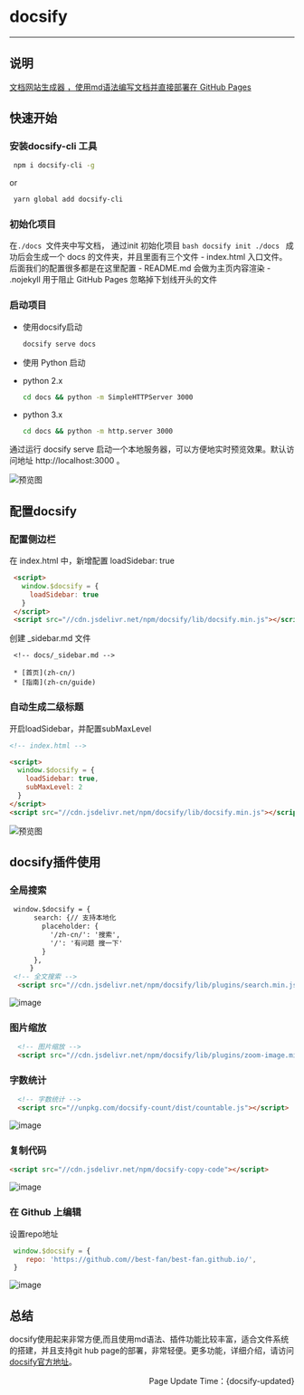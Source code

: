 #  docsify
* * *
## 说明
<u>文档网站生成器 ，使用md语法编写文档并直接部署在 [GitHub Pages](https://docsify.js.org/#/zh-cn/deploy)</u>

## 快速开始

###  安装docsify-cli 工具

   ```bash
    npm i docsify-cli -g  

   ```
   or
   ```bash
    yarn global add docsify-cli 
   ```

### 初始化项目  
在`./docs `文件夹中写文档， 通过init  初始化项目
    ```bash
    docsify init ./docs
    ```
    成功后会生成一个 docs 的文件夹，并且里面有三个文件
    -   index.html 入口文件。后面我们的配置很多都是在这里配置
    -   README.md 会做为主页内容渲染
    -   .nojekyll 用于阻止 GitHub Pages 忽略掉下划线开头的文件
### 启动项目

-  使用docsify启动
    
    ```bash
    docsify serve docs

    ```
   	
-  使用 Python 启动
    
  - python 2.x
    ```bash
    cd docs && python -m SimpleHTTPServer 3000
    ```
  - python 3.x
    ```bash
    cd docs && python -m http.server 3000
    ```

通过运行 docsify serve 启动一个本地服务器，可以方便地实时预览效果。默认访问地址 http://localhost:3000 。
   
![预览图](https://p3-juejin.byteimg.com/tos-cn-i-k3u1fbpfcp/07d8bf3840bf4d9e93eeeadbba3b97f5~tplv-k3u1fbpfcp-zoom-1.image)
    
    

## 配置docsify

###     配置侧边栏
    
在 index.html 中，新增配置 loadSidebar: true
   ```html
    <script>
      window.$docsify = {
        loadSidebar: true
      }
    </script>
    <script src="//cdn.jsdelivr.net/npm/docsify/lib/docsify.min.js"></script>
   ```
创建 _sidebar.md 文件
    
   ```
    <!-- docs/_sidebar.md -->

    * [首页](zh-cn/)
    * [指南](zh-cn/guide)
   ```
###    自动生成二级标题

开启loadSidebar，并配置subMaxLevel
  ```html
  <!-- index.html -->

  <script>
    window.$docsify = {
      loadSidebar: true,
      subMaxLevel: 2
    }
  </script>
  <script src="//cdn.jsdelivr.net/npm/docsify/lib/docsify.min.js"></script>
  ```
![预览图](https://blog.bravetimes.cn/api/public/uploads/2021/03/11/1615473232733519.png)
  

##  docsify插件使用
###  全局搜索

```html
 window.$docsify = {
      search: {// 支持本地化
        placeholder: {
          '/zh-cn/': '搜索',
          '/': '有问题 搜一下'
        }
      },
     }
 <!-- 全文搜索 -->
  <script src="//cdn.jsdelivr.net/npm/docsify/lib/plugins/search.min.js"></script>
```

![image](https://blog.bravetimes.cn/api/public/uploads/2021/03/12/1615511492051529.png)
### 图片缩放

```html
  <!-- 图片缩放 -->
  <script src="//cdn.jsdelivr.net/npm/docsify/lib/plugins/zoom-image.min.js"></script>
```
### 字数统计

```html
  <!-- 字数统计 -->
  <script src="//unpkg.com/docsify-count/dist/countable.js"></script>
```
![image](https://blog.bravetimes.cn/api/public/uploads/2021/03/12/1615511534873758.png)

###  复制代码

```html
<script src="//cdn.jsdelivr.net/npm/docsify-copy-code"></script>
```

![image](https://blog.bravetimes.cn/api/public/uploads/2021/07/16/1626421501205619.png)
###  在 Github 上编辑
设置repo地址
```js
 window.$docsify = {
 	repo: 'https://github.com//best-fan/best-fan.github.io/',
 }
```

![image](https://blog.bravetimes.cn/api/public/uploads/2021/03/12/1615511717027562.png)
##  总结
docsify使用起来非常方便,而且使用md语法、插件功能比较丰富，适合文件系统的搭建，并且支持git hub page的部署，非常轻便。更多功能，详细介绍，请访问[docsify官方地址](https://docsify.js.org/#/)。

<p align="right">Page Update Time：{docsify-updated}</p>

